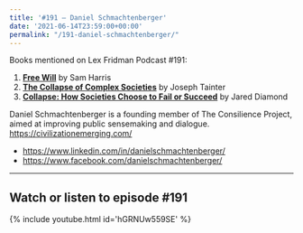 ```yaml
---
title: '#191 – Daniel Schmachtenberger'
date: '2021-06-14T23:59:00+00:00'
permalink: "/191-daniel-schmachtenberger/"
---
```


Books mentioned on Lex Fridman Podcast #191:

1. <b><a href="https://amzn.to/3BV4X5V" target="_blank" rel="sponsored noopener noreferrer">Free Will</a></b> by Sam Harris
2. <b><a href="https://amzn.to/3WjIN5z" target="_blank" rel="sponsored noopener noreferrer">The Collapse of Complex Societies</a></b> by Joseph Tainter
3. <b><a href="https://amzn.to/3jdkDLk" target="_blank" rel="sponsored noopener noreferrer">Collapse: How Societies Choose to Fail or Succeed</a></b> by Jared Diamond

<!--more-->

Daniel Schmachtenberger is a founding member of The Consilience Project, aimed at improving public sensemaking and dialogue. <https://civilizationemerging.com/>

- <a href="https://www.linkedin.com/in/danielschmachtenberger/" target="_blank">https://www.linkedin.com/in/danielschmachtenberger/</a>
- <a href="https://www.facebook.com/danielschmachtenberger/" target="_blank">https://www.facebook.com/danielschmachtenberger/</a>

- - - - - -

## Watch or listen to episode #191

{% include youtube.html id='hGRNUw559SE' %}